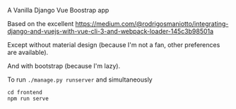 A Vanilla Django Vue Boostrap app

Based on the excellent
https://medium.com/@rodrigosmaniotto/integrating-django-and-vuejs-with-vue-cli-3-and-webpack-loader-145c3b98501a

Except without material design (because I'm not a fan, other preferences are available).

And with bootstrap (because I'm lazy).

To run 
`./manage.py runserver`
and simultaneously
```
cd frontend
npm run serve
```
